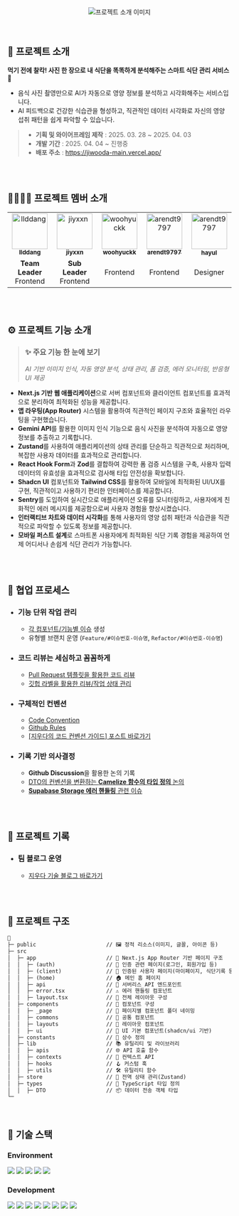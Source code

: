 <div align="center">
  <img alt="프로젝트 소개 이미지" src="" />
</div>


<br>
<br>

## 💬 프로젝트 소개
**먹기 전에 찰칵! 사진 한 장으로 내 식단을 똑똑하게 분석해주는 스마트 식단 관리 서비스 🥙**
<br>
- 음식 사진 촬영만으로 AI가 자동으로 영양 정보를 분석하고 시각화해주는 서비스입니다.
- AI 피드백으로 건강한 식습관을 형성하고, 직관적인 데이터 시각화로 자신의 영양 섭취 패턴을 쉽게 파악할 수 있습니다.

 
> - **기획 및 와이어프레임 제작** : 2025. 03. 28 ~ 2025. 04. 03
> - **개발 기간** : 2025. 04. 04 ~ 진행중
> - **배포 주소** : https://jiwooda-main.vercel.app/

<br />
<br />


## 👩‍👩‍👧‍👧 프로젝트 멤버 소개
<table>
  <tbody>
    <tr>
      <td align="center">
        <a href="https://github.com/llddang">
        <img src="https://github.com/llddang.png" width="80" alt="llddang"/>
        <br />
        <sub><b>llddang</b></sub>
        </a>
        <br />
      </td>
      <td align="center">
        <a href="https://github.com/jiyxxn">
        <img src="https://github.com/jiyxxn.png" width="80" alt="jiyxxn"/>
        <br />
        <sub><b>jiyxxn</b></sub>
        </a>
        <br />
      </td>
      <td align="center">
        <a href="https://github.com/woohyuckk">
        <img src="https://github.com/woohyuckk.png" width="80" alt="woohyuckk"/>
        <br />
        <sub><b>woohyuckk</b></sub>
        </a>
        <br />
      </td>
      <td align="center">
        <a href="https://github.com/arendt9797">
        <img src="https://github.com/arendt9797.png" width="80" alt="arendt9797"/>
        <br />
        <sub><b>arendt9797</b></sub>
        </a>
        <br />
      </td>      
      <td align="center">
        <img src="https://github.com/user-attachments/assets/8a8cdbaa-d65c-442c-82d1-b316eaedbc1a" width="80" alt="arendt9797"/>
        <br />
        <sub><b>hayul</b></sub>
        <br />
      </td>        
    </tr>
    <tr>
      <td width="300px" align="center">
        <b>Team Leader</b>
        <br>Frontend
      </td>
      <td width="300px" align="center">
        <b>Sub Leader</b>
        <br>Frontend
      </td>
      <td width="300px" align="center">
        Frontend
      </td>
      <td width="300px" align="center">
        Frontend
      </td>
      <td width="300px" align="center">
        Designer
      </td>
    </tr>
  </tbody>
</table>

<br />
<br />

## ⚙ 프로젝트 기능 소개
> ### ✨ 주요 기능 한 눈에 보기
> *AI 기반 이미지 인식, 자동 영양 분석, 상태 관리, 폼 검증, 에러 모니터링, 반응형 UI 제공*
- **Next.js 기반 웹 애플리케이션**으로 서버 컴포넌트와 클라이언트 컴포넌트를 효과적으로 분리하여 최적화된 성능을 제공합니다.
- **앱 라우팅(App Router)** 시스템을 활용하여 직관적인 페이지 구조와 효율적인 라우팅을 구현했습니다.
- **Gemini API**를 활용한 이미지 인식 기능으로 음식 사진을 분석하여 자동으로 영양 정보를 추출하고 기록합니다.
- **Zustand**를 사용하여 애플리케이션의 상태 관리를 단순하고 직관적으로 처리하며, 복잡한 사용자 데이터를 효과적으로 관리합니다.
- **React Hook Form**과 **Zod**를 결합하여 강력한 폼 검증 시스템을 구축, 사용자 입력 데이터의 유효성을 효과적으로 검사해 타입 안전성을 확보합니다.
- **Shadcn UI** 컴포넌트와 **Tailwind CSS**를 활용하여 모바일에 최적화된 UI/UX를 구현, 직관적이고 사용하기 편리한 인터페이스를 제공합니다.
- **Sentry**를 도입하여 실시간으로 애플리케이션 오류를 모니터링하고, 사용자에게 친화적인 에러 메시지를 제공함으로써 사용자 경험을 향상시켰습니다.
- **인터랙티브 차트와 데이터 시각화**를 통해 사용자의 영양 섭취 패턴과 식습관을 직관적으로 파악할 수 있도록 정보를 제공합니다.
- **모바일 퍼스트 설계**로 스마트폰 사용자에게 최적화된 식단 기록 경험을 제공하여 언제 어디서나 손쉽게 식단 관리가 가능합니다.

<br />
<br />

## 🔗 협업 프로세스
- ### 기능 단위 작업 관리
  - [각 컴포넌트/기능별 이슈](https://github.com/llddang/todayeat/issues) 생성
  - 유형별 브랜치 운영 (`Feature/#이슈번호-이슈명`, `Refactor/#이슈번호-이슈명`)
- ### 코드 리뷰는 세심하고 꼼꼼하게
  - [Pull Request 템플릿을 활용한 코드 리뷰](https://github.com/llddang/todayeat/tree/develop/.github)
  - [깃헙 라벨을 활용한 리뷰/작업 상태 관리](https://github.com/llddang/todayeat/pulls?q=)
- ### 구체적인 컨벤션
  - [Code Convention](https://www.notion.so/teamsparta/Code-Convention-1c32dc3ef5148106bb1be6d18d482b0c)
  - [Github Rules](https://www.notion.so/teamsparta/Github-Rules-1c32dc3ef514812fac8dc7131fb6a190)
  - [[지우다의 코드 컨벤션 가이드] 포스트 바로가기](https://jiwooda.palms.blog/1-code-convention)
- ### 기록 기반 의사결정
  - **Github Discussion**을 활용한 논의 기록
  - [DTO의 컨벤션을 변환하는 **Camelize 함수의 타입 정의** 논의](https://github.com/llddang/todayeat/discussions/6)
  - [**Supabase Storage 에러 핸들링** 관련 이슈](https://github.com/llddang/todayeat/discussions/8)

<br><br>

## 💌 프로젝트 기록
- ### 팀 블로그 운영
  - [지우다 기술 블로그 바로가기](https://jiwooda.palms.blog/)


<br />
<br />


## 📁 프로젝트 구조
```markdown
📁
├─ public                      // 🖼 정적 리소스(이미지, 글꼴, 아이콘 등)
├─ src
│  ├─ app                      // 🧩 Next.js App Router 기반 페이지 구조
│  │  ├─ (auth)                // 🔐 인증 관련 페이지(로그인, 회원가입 등)
│  │  ├─ (client)              // 👤 인증된 사용자 페이지(마이페이지, 식단기록 등)
│  │  ├─ (home)                // 🏠 메인 홈 페이지
│  │  ├─ api                   // 🚀 서버리스 API 엔드포인트
│  │  ├─ error.tsx             // ⚠️ 에러 핸들링 컴포넌트
│  │  ├─ layout.tsx            // 📐 전체 레이아웃 구성
│  ├─ components               // 🧱 컴포넌트 구성
│  │  ├─ _page                 // 📄 페이지별 컴포넌트 폴더 네이밍
│  │  ├─ commons               // 🔄 공통 컴포넌트
│  │  ├─ layouts               // 📏 레이아웃 컴포넌트
│  │  ├─ ui                    // 🎨 UI 기본 컴포넌트(shadcn/ui 기반)
│  ├─ constants                // 📌 상수 정의
│  ├─ lib                      // 📚 유틸리티 및 라이브러리
│  │  ├─ apis                  // 🌐 API 호출 함수
│  │  ├─ contexts              // 🔄 컨텍스트 API
│  │  ├─ hooks                 // 🪝 커스텀 훅
│  │  ├─ utils                 // 🛠️ 유틸리티 함수
│  ├─ store                    // 🏪 전역 상태 관리(Zustand)
│  ├─ types                    // 📝 TypeScript 타입 정의
│  │  ├─ DTO                   // 📦 데이터 전송 객체 타입
└─
```

<br />

## 🧶 기술 스택
<div align="left">

### Environment
<img src="https://img.shields.io/badge/Git-F05032?style=for-the-badge&logo=git&logoColor=white" />
<img src="https://img.shields.io/badge/GitHub-181717?style=for-the-badge&logo=github&logoColor=white" />
<img src="https://img.shields.io/badge/sentry-362D59?style=for-the-badge&amp;logo=sentry&amp;logoColor=white">
<img src="https://img.shields.io/badge/githubactions-2088FF?style=for-the-badge&amp;logo=githubactions&amp;logoColor=white">
<img src="https://img.shields.io/badge/vercel-000000?style=for-the-badge&amp;logo=vercel&amp;logoColor=white">
<br>

### Development
<img src="https://img.shields.io/badge/Next.js-000000?style=for-the-badge&logo=Next.js&logoColor=white"/>
<img src="https://img.shields.io/badge/Typescript-3178C6?style=for-the-badge&amp;logo=Typescript&amp;logoColor=white">
<img src="https://img.shields.io/badge/Zustand-82612C?style=for-the-badge&logo=&logoColor=white">      
<img src="https://img.shields.io/badge/tailwindcss-1daabb.svg?style=for-the-badge&logo=tailwind-css&logoColor=white" />
<img src="https://img.shields.io/badge/Supabase-3FCF8E?style=for-the-badge&amp;logo=Supabase&amp;logoColor=white">
<img src="https://img.shields.io/badge/shadcnui-000000?style=for-the-badge&amp;logo=ShadcnUi&amp;logoColor=white">
<img src="https://img.shields.io/badge/zod-3E67B1?style=for-the-badge&amp;logo=zod&amp;logoColor=white">
<img src="https://img.shields.io/badge/reacthookform-EC5990?style=for-the-badge&amp;logo=reacthookform&amp;logoColor=white">


</div>

<br />
<br />


